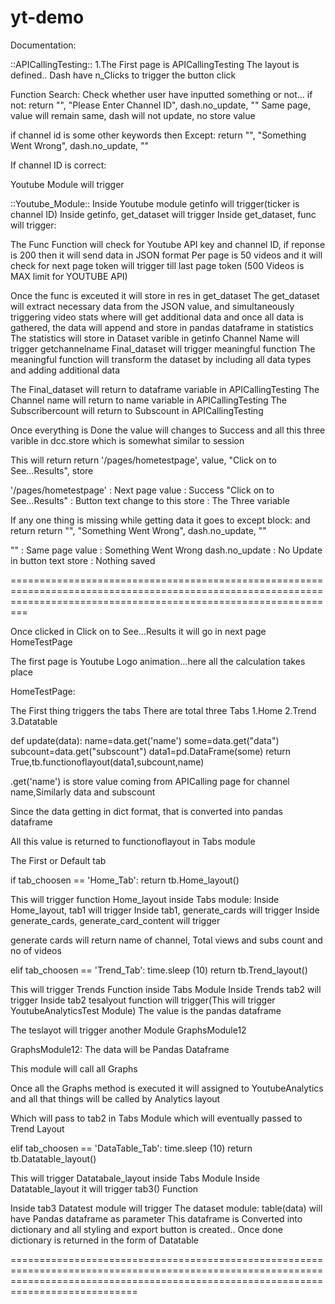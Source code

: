 # yt-demo
Documentation:


::APICallingTesting::
1.The First page is APICallingTesting
The layout is defined..
Dash have n_Clicks to trigger the button click

Function Search:
Check whether user have inputted something or not...
if not:
return "", "Please Enter Channel ID", dash.no_update, ""
Same page, value will remain same, dash will not update, no store value

if channel id is some other keywords
then Except:
return "", "Something Went Wrong", dash.no_update, ""

If channel ID is correct:


Youtube Module will trigger

::Youtube_Module::
Inside Youtube module getinfo will trigger(ticker is channel ID)
Inside getinfo, get_dataset will trigger 
Inside get_dataset, func will trigger:

The Func Function will check for Youtube API key and channel ID, if reponse is 200 then it will send data in JSON format
Per page is 50 videos and it will check for next page token will trigger till last page token (500 Videos is MAX limit for YOUTUBE API)

Once the func is exceuted it will store in res in get_dataset
The get_dataset will extract necessary data from the JSON value, and simultaneously triggering video stats where will get additional data and once all data is gathered,
the data will append and store in pandas dataframe in statistics
The statistics will store in Dataset varible in getinfo
Channel Name will trigger getchannelname
Final_dataset will trigger meaningful function
The meaningful function will transform the dataset by including all data types and adding additional data


The Final_dataset will return to dataframe variable in APICallingTesting 
The Channel name will return to name variable in APICallingTesting 
The Subscribercount will return to Subscount in APICallingTesting


Once everything is Done the value will changes to Success and all this three varible in dcc.store which is somewhat similar to session

This will return 
return '/pages/hometestpage', value, "Click on to See...Results", store

'/pages/hometestpage'        : Next page
value   		           : Success
"Click on to See...Results"  : Button text change to this
store				     : The Three variable



If any one thing is missing while getting data it goes to except block:
and return 
return "", "Something Went Wrong", dash.no_update, ""


""			           : Same page
value   		           : Something Went Wrong
dash.no_update		     : No Update in button text
store				     : Nothing saved


=====================================================================================================================================================================

Once clicked in Click on to See...Results it will go in next page HomeTestPage

The first page is Youtube Logo animation...here all the calculation takes place


HomeTestPage:


The First thing triggers the tabs
There are total three Tabs 
1.Home 
2.Trend
3.Datatable



def update(data):
     name=data.get('name')
     some=data.get("data")
     subcount=data.get("subscount")
     data1=pd.DataFrame(some)
     return True,tb.functionoflayout(data1,subcount,name)

.get('name') is store value coming from APICalling page for channel name,Similarly data and subscount

Since the data getting in dict format, that is converted into pandas dataframe

All this value is returned to functionoflayout in Tabs module



The First or Default tab

if tab_choosen == 'Home_Tab':
   return tb.Home_layout()


This will trigger function Home_layout inside Tabs module:
Inside Home_layout, tab1 will trigger
Inside tab1, generate_cards will trigger 
Inside generate_cards, generate_card_content will trigger

generate cards will return name of channel, Total views and subs count and no of videos



elif tab_choosen == 'Trend_Tab':
	time.sleep (10)
      return tb.Trend_layout()

This will trigger Trends Function inside Tabs Module
Inside Trends tab2 will trigger
Inside tab2 tesalyout function will trigger(This will trigger YoutubeAnalyticsTest Module) The value is the pandas dataframe

The teslayot will trigger another Module GraphsModule12

GraphsModule12:
The data will be Pandas Dataframe

This module will call all Graphs 

Once all the Graphs method is executed it will assigned to YoutubeAnalytics and all that things will be called by Analytics layout

Which will pass to tab2 in Tabs Module which will eventually passed to Trend Layout



elif tab_choosen == 'DataTable_Tab':
	time.sleep (10)
      return tb.Datatable_layout()

This will trigger Datatabale_layout inside Tabs Module
Inside Datatable_layout it will trigger tab3() Function

Inside tab3 Datatest module will trigger
The dataset module:
table(data) will have Pandas dataframe as parameter
This dataframe is Converted into dictionary and all styling and export button is created..
Once done dictionary is returned in the form of Datatable


========================================================================================================================================================================================



 

